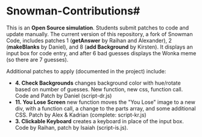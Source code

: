 # Snowman-Contributions#
This is an **Open Source simulation**. Students submit patches to code and update manually.  The current version of this repository, a fork of Snowman Code, includes patches 1 (**getAnswer** by Raihan and Alexander), 2 (**makeBlanks** by Daniel), and 8 (**add Background** by Kirsten). It displays an input box for code entry, and after 6 bad guesses displays the Wonka meme (so there are 7 guesses). 

Additional patches to apply (documented in the project) include: 
- **4. Check Backgrounds** changes background color with hue/rotate based on number of guesses. New function, new css, function call. Code and Patch by Daniel (script-dr.js)
- **11. You Lose Screen** new function moves the "You Lose" image to a new div, with a function call, a change to the parts array, and some additional CSS. Patch by Alex & Kadrian (complete: script-kr.js)
- **3. Clickable Keyboard** creates a keyboard in place of the input box. Code by Raihan, patch by Isaiah (script-is.js). 
